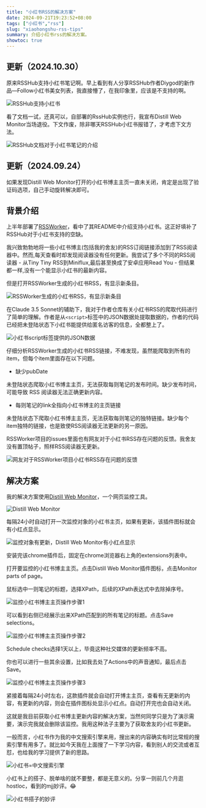 ```yaml
---
title: "小红书RSS的解决方案"
date: 2024-09-21T19:23:52+08:00
tags: ["小红书","rss"]
slug: "xiaohongshu-rss-tips"
summary: 介绍小红书rss的解决方案。
showtoc: true
---
```


## 更新（2024.10.30）

原来RSSHub支持小红书笔记啊。早上看到有人分享RSSHub作者Diygod的新作品—Follow小红书美女列表，我直接懵了，在我印象里，应该是不支持的啊。

![RSSHub支持小红书](https://cdn.sa.net/2024/10/30/sB4iy3JxIdTZeUc.webp)

看了文档一试，还真可以，自部署的RssHub实例也行，我宣布Distill Web Monitor当场退役。下文作废，除非哪天RSSHub小红书报错了，才考虑下文方法。

![RSSHub文档对于小红书笔记的介绍](https://cdn.sa.net/2024/10/30/vohYKcwItP4pBal.webp)

## 更新（2024.09.24）

如果发现Distill Web Monitor打开的小红书博主主页一直未关闭，肯定是出现了验证码选项，自己手动旋转解决即可。

## 背景介绍

上半年部署了[RSSWorker](https://github.com/yllhwa/RSSWorker)，看中了其README中介绍支持小红书。这正好填补了RSSHub对于小红书支持的空缺。

我兴致勃勃地将一些小红书博主(包括我的舍友)的RSS订阅链接添加到了RSS阅读器中。然而,每天查看时却发现阅读器没有任何更新。我尝试了多个不同的RSS阅读器 - 从Tiny Tiny RSS到Miniflux,最后甚至换成了安卓应用Read You - 但结果都一样,没有一个能显示小红书的最新内容。

但是打开RSSWorker生成的小红书RSS，有显示新条目。

![RSSWorker生成的小红书RSS，有显示新条目](https://cdn.sa.net/2024/09/21/2KbnwZYH3jMquoU.webp)

在Claude 3.5 Sonnet的辅助下，我对于作者仓库有关小红书RSS的爬取代码进行了简单的理解。作者是从`<script>`标签中的JSON数据处提取数据的，作者的代码已经把未登陆状态下小红书能提供给匿名访客的信息，全都整上了。

![小红书script标签提供的JSON数据](https://cdn.sa.net/2024/09/21/txNJXeMisSn8vCV.webp)

仔细分析RSSWorker生成的小红书RSS链接，不难发现，虽然能爬取到所有的item，但每个item里面存在以下问题。

- 缺少pubDate

未登陆状态爬取小红书博主主页，无法获取每则笔记的发布时间。缺少发布时间，可能导致 RSS 阅读器无法正确更新内容。

- 每则笔记的link全指向小红书博主的主页链接

未登陆状态下爬取小红书博主主页，无法获取每则笔记的独特链接。缺少每个item独特的链接，也是致使RSS阅读器无法更新的另一原因。

RSSWorker项目的issues里面也有网友对于小红书RSS存在问题的反馈。我舍友没有置顶帖子，照样RSS阅读器无更新。

![网友对于RSSWorker项目小红书RSS存在问题的反馈](https://cdn.sa.net/2024/09/21/IpdvVWY7Lh4wS2G.webp)

## 解决方案

我的解决方案使用[Distill Web Monitor](https://chromewebstore.google.com/detail/distill-web-monitor/inlikjemeeknofckkjolnjbpehgadgge)，一个网页监控工具。

![Distill Web Monitor](https://cdn.sa.net/2024/09/21/CfxoSRnMHGyUVqp.webp)

每隔24小时自动打开一次监控对象的小红书主页，如果有更新，该插件图标就会有小红点显示。

![监控对象有更新，Distill Web Monitor有小红点显示](https://cdn.sa.net/2024/09/21/sxjbolrK7NQP2dT.webp)

安装完该chrome插件后，固定在chrome浏览器右上角的extensions列表中。

打开要监控的小红书博主主页。点击Distill Web Monitor插件图标，点击Monitor parts of page。

鼠标选中一则笔记的标题，选择XPath，后续的XPath表达式中去除掉序号。

![监控小红书博主主页操作步骤1](https://cdn.sa.net/2024/09/21/mh2Ry3PXvAzECJL.webp)

可以看到右侧已经展示出来XPath匹配到的所有笔记的标题。点击Save selections。

![监控小红书博主主页操作步骤2](https://cdn.sa.net/2024/09/21/fdhMCNz5E1YUGKc.webp)

Schedule checks选择1天以上，毕竟这种社交媒体的更新频率不高。

你也可以进行一些其余设置，比如我去处了Actions中的声音通知，最后点击Save。

![监控小红书博主主页操作步骤3](https://cdn.sa.net/2024/09/21/UeQX3guT42lMpRJ.webp)

紧接着每隔24小时左右，这款插件就会自动打开博主主页，查看有无更新的内容，有更新的内容，则会在插件图标处显示小红点。自动打开完也会自动关闭。

这就是我目前获取小红书博主更新内容的解决方案，当然何同学只是为了演示需要，演示完我就会删除该监控。我用这种法子主要为了获取舍友的小红书更新。

一般而言，小红书作为我的中文搜索引擎来用，搜出来的内容确实有时比常规的搜索引擎有用多了。就比如今天我在上面搜了一下学习内容，看到别人的交流或者互怼，也给我的学习提供了新的思路。

![小红书=中文搜索引擎](https://cdn.sa.net/2024/09/21/6Crg5zAYBkWayiu.webp)

小红书上的搭子、脱单啥的就不要整，都是无意义的。分享一则前几个月逛hostloc，看到的mjj妙评。😂

![小红书搭子的妙评](https://cdn.sa.net/2024/09/21/RNvMtzHTDCwy5I1.webp)

